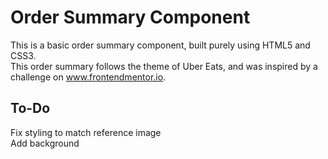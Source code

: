 # Order Summary Component
This is a basic order summary component, built purely using HTML5 and CSS3.<br>
This order summary follows the theme of Uber Eats, and was inspired by a challenge on <a href="www.frontendmentor.io">www.frontendmentor.io</a>.
## To-Do
Fix styling to match reference image<br>
Add background
